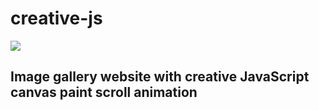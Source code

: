 # creative-js
<a href="https://thounny.github.io/creative-js/" target="_blank"><img src="https://i.pinimg.com/originals/38/24/9d/38249d7b8dbacd6f8a56118d3a432315.gif"></a>

<h2> Image gallery website with creative JavaScript canvas paint scroll animation </h2>
